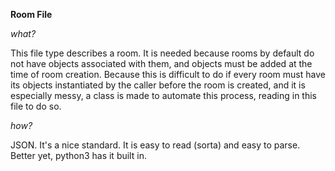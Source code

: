 **Room File**

*what?*

This file type describes a room.  It is needed because rooms by default do not have objects associated with them, and objects must be added at the time of room creation.
Because this is difficult to do if every room must have its objects instantiated by the caller before the room is created, and it is especially messy, a class is made to
automate this process, reading in this file to do so.

*how?*

JSON.  It's a nice standard.  It is easy to read (sorta) and easy to parse.  Better yet, python3 has it built in.

